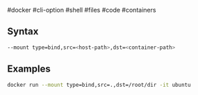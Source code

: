 #docker  #cli-option #shell #files #code #containers
## Syntax
```bash
--mount type=bind,src=<host-path>,dst=<container-path>
```
## Examples
```bash
docker run --mount type=bind,src=.,dst=/root/dir -it ubuntu
```